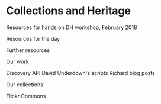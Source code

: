 # Collections and Heritage
Resources for hands on DH workshop, February 2018

Resources for the day

Further resources

Our work

Discovery API
David Underdown's scripts
Richard blog posts

Our collections

Flickr
Commons
